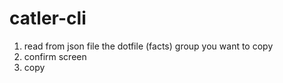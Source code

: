 # catler-cli

1. read from json file the dotfile (facts) group you want to copy
2. confirm screen
3. copy
